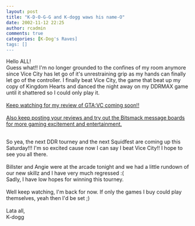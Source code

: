 ```yaml
---
layout: post
title: "K-D-O-G-G and K-dogg waws his name-O"
date: 2002-11-12 22:25
author: rcadmin
comments: true
categories: [K-Dog's Raves]
tags: []
---
```

Hello ALL! 
<br />
Guess what!! I'm no longer grounded to the confines of my room anymore since Vice City has let go of it's unrestraining grip as my hands can finally let go of the controller. I finally beat Vice City, the game that beat up my copy of Kingdom Hearts and danced the night away on my DDRMAX game until it shattered so I could only play it.
<br />
<A HREF="http://www.bitsmack.com/modules.php?op=modload&name=Game_Ratings&file=index&action=game&gameid=9094">
<br />
Keep watching for my review of GTA:VC coming soon!!</a>
<br />
<A HREF="http://www.bitsmack.com/modules.php?op=modload&name=superbb&file=index">
<br />
Also keep posting your reviews and try out the Bitsmack message boards for more gaming excitement and entertainment.</a>
<br />

<br />
So yea, the next DDR tourney and the next Squidfest are coming up this Saturday!!! I'm so excited cause now I can say I beat Vice City!! I hope to see you all there.
<br />

<br />
Billster and Angie were at the arcade tonight and we had a little rundown of our new skillz and I have very much regressed :(
<br />
Sadly, I have low hopes for winning this tourney.
<br />

<br />
Well keep watching, I'm back for now. If only the games I buy could play themselves, yeah then I'd be set ;)
<br />

<br />
Lata all,
<br />
K-dogg
